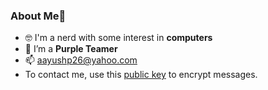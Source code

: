 ### About Me👋

- 🤓 I'm a nerd with some interest in **computers**
- 🔭 I’m a **Purple Teamer**
- 📫 aayushp26@yahoo.com
- To contact me, use this <a href="public.pgp">public key</a> to encrypt messages.
